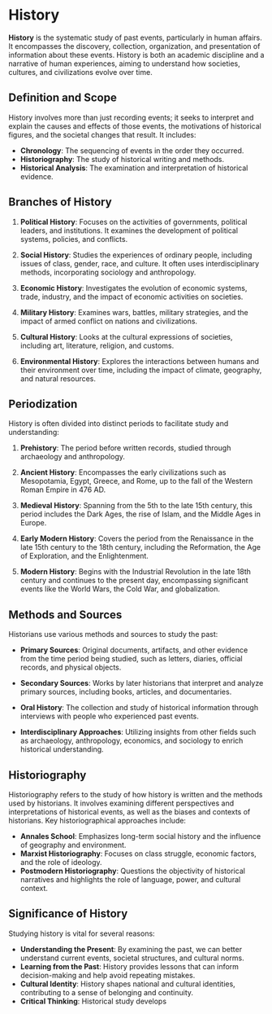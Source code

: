 # History

**History** is the systematic study of past events, particularly in human affairs. It encompasses the discovery, collection, organization, and presentation of information about these events. History is both an academic discipline and a narrative of human experiences, aiming to understand how societies, cultures, and civilizations evolve over time.

## Definition and Scope

History involves more than just recording events; it seeks to interpret and explain the causes and effects of those events, the motivations of historical figures, and the societal changes that result. It includes:

- **Chronology**: The sequencing of events in the order they occurred.
- **Historiography**: The study of historical writing and methods.
- **Historical Analysis**: The examination and interpretation of historical evidence.

## Branches of History

1. **Political History**: Focuses on the activities of governments, political leaders, and institutions. It examines the development of political systems, policies, and conflicts.

2. **Social History**: Studies the experiences of ordinary people, including issues of class, gender, race, and culture. It often uses interdisciplinary methods, incorporating sociology and anthropology.

3. **Economic History**: Investigates the evolution of economic systems, trade, industry, and the impact of economic activities on societies.

4. **Military History**: Examines wars, battles, military strategies, and the impact of armed conflict on nations and civilizations.

5. **Cultural History**: Looks at the cultural expressions of societies, including art, literature, religion, and customs.

6. **Environmental History**: Explores the interactions between humans and their environment over time, including the impact of climate, geography, and natural resources.

## Periodization

History is often divided into distinct periods to facilitate study and understanding:

1. **Prehistory**: The period before written records, studied through archaeology and anthropology.

2. **Ancient History**: Encompasses the early civilizations such as Mesopotamia, Egypt, Greece, and Rome, up to the fall of the Western Roman Empire in 476 AD.

3. **Medieval History**: Spanning from the 5th to the late 15th century, this period includes the Dark Ages, the rise of Islam, and the Middle Ages in Europe.

4. **Early Modern History**: Covers the period from the Renaissance in the late 15th century to the 18th century, including the Reformation, the Age of Exploration, and the Enlightenment.

5. **Modern History**: Begins with the Industrial Revolution in the late 18th century and continues to the present day, encompassing significant events like the World Wars, the Cold War, and globalization.

## Methods and Sources

Historians use various methods and sources to study the past:

- **Primary Sources**: Original documents, artifacts, and other evidence from the time period being studied, such as letters, diaries, official records, and physical objects.

- **Secondary Sources**: Works by later historians that interpret and analyze primary sources, including books, articles, and documentaries.

- **Oral History**: The collection and study of historical information through interviews with people who experienced past events.

- **Interdisciplinary Approaches**: Utilizing insights from other fields such as archaeology, anthropology, economics, and sociology to enrich historical understanding.

## Historiography

Historiography refers to the study of how history is written and the methods used by historians. It involves examining different perspectives and interpretations of historical events, as well as the biases and contexts of historians. Key historiographical approaches include:

- **Annales School**: Emphasizes long-term social history and the influence of geography and environment.
- **Marxist Historiography**: Focuses on class struggle, economic factors, and the role of ideology.
- **Postmodern Historiography**: Questions the objectivity of historical narratives and highlights the role of language, power, and cultural context.

## Significance of History

Studying history is vital for several reasons:

- **Understanding the Present**: By examining the past, we can better understand current events, societal structures, and cultural norms.
- **Learning from the Past**: History provides lessons that can inform decision-making and help avoid repeating mistakes.
- **Cultural Identity**: History shapes national and cultural identities, contributing to a sense of belonging and continuity.
- **Critical Thinking**: Historical study develops
